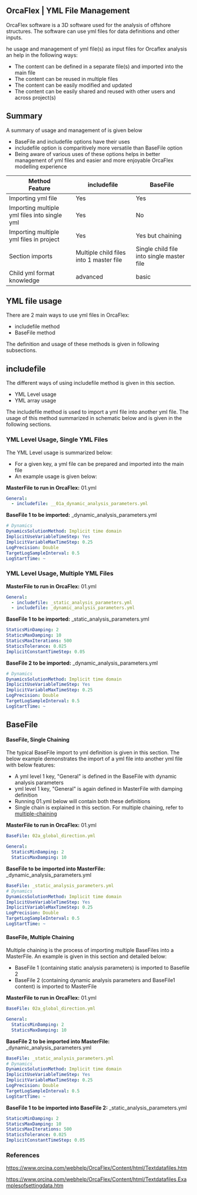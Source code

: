 ## OrcaFlex | YML File Management

OrcaFlex software is a 3D software used for the analysis of offshore structures. The software can use yml files for data definitions and other inputs.

he usage and management of yml file(s) as input files for Orcaflex analysis an help in the following ways:

- The content can be defined in a separate file(s) and imported into the main file
- The content can be reused in multiple files
- The content can be easily modified and updated
- The content can be easily shared and reused with other users and across project(s)

## Summary

A summary of usage and management of is given below

- BaseFile and includefile options have their uses
- includefile option is comparitively more versatile than BaseFile option
- Being aware of various uses of these options helps in better management of yml files and easier and more enjoyable OrcaFlex modelling experience

| Method <br> Feature | includefile | BaseFile |
| --- | --- | --- |
| Importing yml file | Yes | Yes |
| Importing multiple yml files into single yml | Yes | No |
| Importing multiple yml files in project | Yes | Yes but chaining |
| Section imports | Multiple child files into 1 master file | Single child file into single master file |
| Child yml format knowledge | advanced | basic |

## YML file usage

There are 2 main ways to use yml files in OrcaFlex:

- includefile method
- BaseFile method

The definition and usage of these methods is given in following subsections.

## includefile

The different ways of using includefile method is given in this section.

- YML Level usage
- YML array usage

The includefile method is used to import a yml file into another yml file. The usage of this method summarized in schematic below and is given in the following sections.

### YML Level Usage, Single YML Files

The YML Level usage is summarized below:

- For a given key, a yml file can be prepared and imported into the main file
- An example usage is given below:

**MasterFile to run in OrcaFlex:** 01.yml

```yml
General:
  - includefile: __01a_dynamic_analysis_parameters.yml
```

**BaseFile 1 to be imported:** _dynamic_analysis_parameters.yml

```yml
# Dynamics
DynamicsSolutionMethod: Implicit time domain
ImplicitUseVariableTimeStep: Yes
ImplicitVariableMaxTimeStep: 0.25
LogPrecision: Double
TargetLogSampleInterval: 0.5
LogStartTime: ~
```

### YML Level Usage, Multiple YML Files

**MasterFile to run in OrcaFlex:** 01.yml

```yml
General:
  - includefile: _static_analysis_parameters.yml
  - includefile: _dynamic_analysis_parameters.yml
```

**BaseFile 1 to be imported:** _static_analysis_parameters.yml

```yml
StaticsMinDamping: 2
StaticsMaxDamping: 10
StaticsMaxIterations: 500
StaticsTolerance: 0.025
ImplicitConstantTimeStep: 0.05
```

**BaseFile 2 to be imported:** _dynamic_analysis_parameters.yml

```yml
# Dynamics
DynamicsSolutionMethod: Implicit time domain
ImplicitUseVariableTimeStep: Yes
ImplicitVariableMaxTimeStep: 0.25
LogPrecision: Double
TargetLogSampleInterval: 0.5
LogStartTime: ~
```

## BaseFile

#### BaseFile, Single Chaining

The typical BaseFile import to yml definition is given in this section. The below example demonstrates the import of a yml file into another yml file with below features:

- A yml level 1 key, "General" is defined in the BaseFile with dynamic analysis parameters
- yml level 1 key, "General" is again defined in MasterFile with  damping definition
- Running 01.yml below will contain both these definitions
- Single chain is explained in this section. For multiple chaining, refer to [multiple-chaining](#basefile-multiple-chaining)

**MasterFile to run in OrcaFlex:** 01.yml

```yml
BaseFile: 02a_global_direction.yml

General:
  StaticsMinDamping: 2
  StaticsMaxDamping: 10
```

**BaseFile to be imported into MasterFile:** _dynamic_analysis_parameters.yml

```yml
BaseFile: _static_analysis_parameters.yml
# Dynamics
DynamicsSolutionMethod: Implicit time domain
ImplicitUseVariableTimeStep: Yes
ImplicitVariableMaxTimeStep: 0.25
LogPrecision: Double
TargetLogSampleInterval: 0.5
LogStartTime: ~
```

#### BaseFile, Multiple Chaining

Multiple chaining is the process of importing multiple BaseFiles into a MasterFile. An example is given in this section and detailed below:

- BaseFile 1 (containing static analysis parameters) is imported to Basefile 2
- BaseFile 2 (containing dynamic analysis parameters and BaseFile1 content) is imported to MasterFile

**MasterFile to run in OrcaFlex:** 01.yml

```yml
BaseFile: 02a_global_direction.yml

General:
  StaticsMinDamping: 2
  StaticsMaxDamping: 10
```

**BaseFile 2 to be imported into MasterFile:** _dynamic_analysis_parameters.yml

```yml
BaseFile: _static_analysis_parameters.yml
# Dynamics
DynamicsSolutionMethod: Implicit time domain
ImplicitUseVariableTimeStep: Yes
ImplicitVariableMaxTimeStep: 0.25
LogPrecision: Double
TargetLogSampleInterval: 0.5
LogStartTime: ~
```

**BaseFile 1 to be imported into BaseFile 2:** _static_analysis_parameters.yml

```yml
StaticsMinDamping: 2
StaticsMaxDamping: 10
StaticsMaxIterations: 500
StaticsTolerance: 0.025
ImplicitConstantTimeStep: 0.05
```

### References

<https://www.orcina.com/webhelp/OrcaFlex/Content/html/Textdatafiles.htm>

<https://www.orcina.com/webhelp/OrcaFlex/Content/html/Textdatafiles,Examplesofsettingdata.htm>
